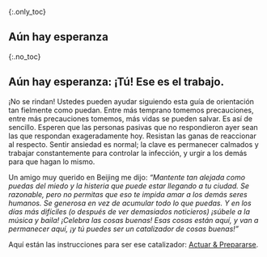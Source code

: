 {:.only_toc}
## Aún hay esperanza

{:.no_toc}
## Aún hay esperanza: ¡Tú! Ese es el trabajo.

¡No se rindan! Ustedes pueden ayudar siguiendo esta guía de orientación tan fielmente como puedan. Entre más temprano tomemos precauciones, entre más precauciones tomemos, más vidas se pueden salvar. Es así de sencillo. Esperen que las personas pasivas que no respondieron ayer sean las que respondan exageradamente hoy. Resistan las ganas de reaccionar al respecto. Sentir ansiedad es normal; la clave es permanecer calmados y trabajar constantemente para controlar la infección, y urgir a los demás para que hagan lo mismo.

Un amigo muy querido en Beijing me dijo: _“Mantente tan alejada como puedas del miedo y la histeria que puede estar llegando a tu ciudad. Se razonable, pero no permitas que eso te impida amar a los demás seres humanos. Se generosa en vez de acumular todo lo que puedas. Y en los días más difíciles (o después de ver demasiados noticieros) ¡súbele a la música y baila! ¡Celebra las cosas buenas! Esas cosas están aquí, y van a permanecer aquí, ¡y tú puedes ser un catalizador de cosas buenas!”_

Aquí están las instrucciones para ser ese catalizador: [Actuar & Prepararse](/act-and-prepare/).
